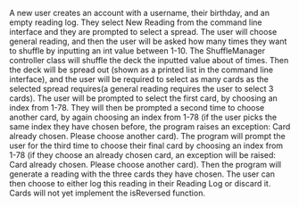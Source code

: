 A new user creates an account with a username, their birthday, and an empty reading log. They select New Reading from the command line interface and they are prompted to select a spread. The user will choose general reading, and then the user will be asked how many times they want to shuffle by inputting an int value between 1-10. The ShuffleManager controller class will shuffle the deck the inputted value about of times. Then the deck will be spread out (shown as a printed list in the command line interface), and the user will be required to select as many cards as the selected spread requires(a general reading requires the user to select 3 cards). The user will be prompted to select the first card, by choosing an index from 1-78. They will then be prompted a second time to choose another card, by again choosing an index from 1-78 (if the user picks the same index they have chosen before, the program raises an exception: Card already chosen. Please choose another card). The program will prompt the user for the third time to choose their final card by choosing an index from 1-78 (if they choose an already chosen card, an exception will be raised: Card already chosen. Please choose another card). Then the program will generate a reading with the three cards they have chosen. The user can then choose to either log this reading in their Reading Log or discard it. Cards will not yet implement the isReversed function.
